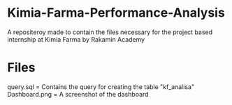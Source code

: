 # Kimia-Farma-Performance-Analysis

A repositeroy made to contain the files necessary for the project based internship at Kimia Farma by Rakamin Academy

# Files
query.sql = Contains the query for creating the table "kf_analisa"
Dashboard.png = A screenshot of the dashboard
